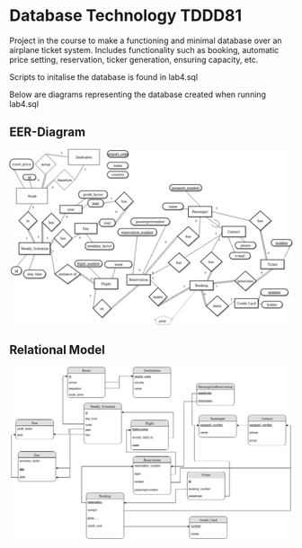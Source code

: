 # Database Technology TDDD81
Project in the course to make a functioning and minimal database over an airplane ticket system. 
Includes functionality such as booking, automatic price setting, reservation, ticker generation, ensuring capacity, etc.

Scripts to initalise the database is found in lab4.sql

Below are diagrams representing the database created when running lab4.sql

## EER-Diagram
![EER-Diagram](EER-diagram.png?raw=true "EER-Diagram")

## Relational Model
![Relational Model](Relational-model.png?raw=true "Relational Model")
